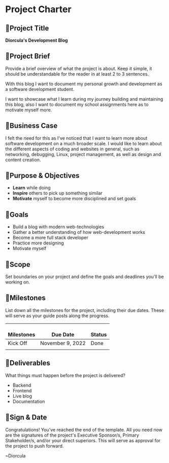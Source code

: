 # Project Charter

📌Project Title
---------------

  

**Diorcula's Development Blog**

  

📌Project Brief
---------------

Provide a brief overview of what the project is about. Keep it simple, it should be understandable for the reader in at least 2 to 3 sentences.

  

With this blog I want to document my personal growth and development as a software development student.

I want to showcase what I learn during my journey building and maintaining this blog, also I want to document my school assignments here as to motivate myself more.

  

📌Business Case
--------------- 

I felt the need for this as I've noticed that I want to learn more about software development on a much broader scale. I would like to learn about the different aspects of coding and websites in general, such as networking, debugging, Linux, project management, as well as design and content creation.

  

📌Purpose & Objectives
----------------------

  

*   **Learn** while doing
*   **Inspire** others to pick up something similar
*   **Motivate** myself to become more disciplined and set goals

  

📌Goals
-------

  

*   Build a blog with modern web-technologies
*   Gather a better understanding of how web-development works
*   Become a more full stack developer
*   Practice more designing
*   Motivate myself

  

📌Scope
-------

Set boundaries on your project and define the goals and deadlines you'll be working on.

  

📌Milestones
------------

List down all the milestones for the project, including their due dates. These will serve as your guide posts along the progress.

  

| <br>**Milestones**<br> | <br>**Due Date**<br> | <br>**Status**<br> |
| ---| ---| --- |
| Kick Off | November 9, 2022 | Done |
|  |  |  |

  

📌Deliverables
--------------

What things must happen before the project is delivered?

  

*   Backend
*   Frontend
*   Live blog
*   Documentation

  

📌Sign & Date
-------------

Congratulations! You've reached the end of the template. All you need now are the signatures of the project's Executive Sponsor/s, Primary Stakeholder/s, and/or your direct superiors. This will serve as approval for the project to push forward.

  

~Diorcula
